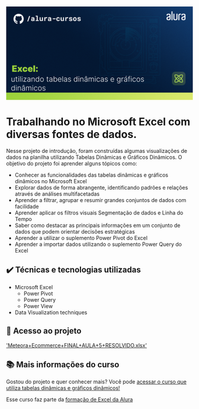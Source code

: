 ![Thumbnail GitHub](Excel-utilizando-tabelas-dinamimcas-e-graficos.png)
# Trabalhando no Microsoft Excel com diversas fontes de dados.
Nesse projeto de introdução, foram construídas algumas visualizações de dados na planilha utilizando Tabelas Dinâmicas e Gráficos Dinâmicos. 
O objetivo do projeto foi aprender alguns tópicos como:
- Conhecer as funcionalidades das tabelas dinâmicas e gráficos dinâmicos no Microsoft Excel
- Explorar dados de forma abrangente, identificando padrões e relações através de análises multifacetadas
- Aprender a filtrar, agrupar e resumir grandes conjuntos de dados com facilidade
- Aprender aplicar os filtros visuais Segmentação de dados e Linha do Tempo
- Saber como destacar as principais informações em um conjunto de dados que podem orientar decisões estratégicas
- Aprender a utilizar o suplemento Power Pivot do Excel
- Aprender a importar dados utilizando o suplemento Power Query do Excel



## ✔️ Técnicas e tecnologias utilizadas

- Microsoft Excel
  - Power Pivot
  - Power Query
  - Power View
- Data Visualization techniques

## 📁 Acesso ao projeto

['Meteora+Ecommerce+FINAL+AULA+5+RESOLVIDO.xlsx'](https://github.com/izotan/Cursos/tree/main/Excel/Excel%20utilizando%20tabelas%20din%C3%A2micas%20e%20gr%C3%A1ficos%20din%C3%A2micos)

## 📚 Mais informações do curso

Gostou do projeto e quer conhecer mais? Você pode [acessar o curso que utiliza tabelas dinâmicas e gráficos dinâmicos!](https://cursos.alura.com.br/course/excel-utilizando-tabelas-dinamicas-graficos-dinamicos)

Esse curso faz parte da [formação de Excel da Alura](https://cursos.alura.com.br/formacao-excel)
